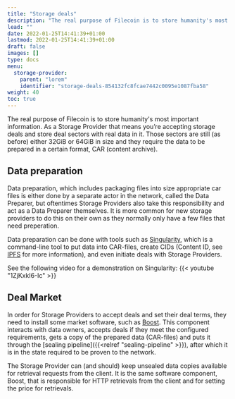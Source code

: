 ```yaml
---
title: "Storage deals"
description: "The real purpose of Filecoin is to store humanity's most important information. As a Storage Provider that means you’re accepting storage deals."
lead: ""
date: 2022-01-25T14:41:39+01:00
lastmod: 2022-01-25T14:41:39+01:00
draft: false
images: []
type: docs
menu:
  storage-provider:
    parent: "lorem"
    identifier: "storage-deals-854132fc8fcae7442c0095e1087fba58"
weight: 40
toc: true
---
```


The real purpose of Filecoin is to store humanity's most important information. As a Storage Provider that means you’re accepting storage deals and store deal sectors with real data in it. Those sectors are still (as before) either 32GiB or 64GiB in size and they require the data to be prepared in a certain format, CAR  (content archive). 

## Data preparation
Data preparation, which includes packaging files into size appropriate car files is either done by a separate actor in the network, called the Data Preparer, but oftentimes Storage Providers also take this responsibility and act as a Data Preparer themselves. It is more common for new storage providers to do this on their own as they normally only have a few files that need preperation. 

Data preparation can be done with tools such as [Singularity](https://github.com/tech-greedy/singularity), which is a command-line tool to put data into CAR-files, create CIDs (Content ID, see [IPFS](https://docs.ipfs.tech/concepts/content-addressing/) for more information), and even initiate deals with Storage Providers.

See the following video for a demonstration on Singularity:
{{< youtube "1ZjKxkI6-Ic" >}}


## Deal Market
In order for Storage Providers to accept deals and set their deal terms, they need to install some market software, such as [Boost](https://boost.filecoin.io/). This component interacts with data owners, accepts deals if they meet the configured requirements, gets a copy of the prepared data (CAR-files) and puts it through the [sealing pipeline]({{<relref "sealing-pipeline" >}}), after which it is in the state required to be proven to the network. 

The Storage Provider can (and should) keep unsealed data copies available for retrieval requests from the client. It is the same software component, Boost, that is responsible for HTTP retrievals from the client and for setting the price for retrievals.
<!-- TODO STEF feels like this section could be expanded. How do the markets work? what are the parameters of a deal? What's a good deal (for the client or for me. Who am I competing with? -->